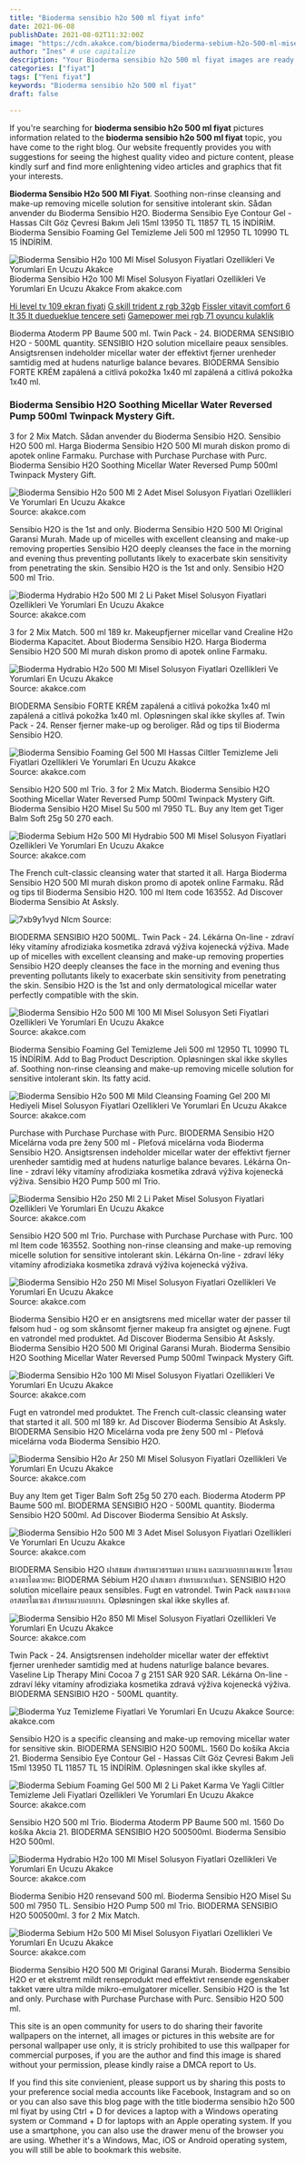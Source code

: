 ```yaml
---
title: "Bioderma sensibio h2o 500 ml fiyat info"
date: 2021-06-08
publishDate: 2021-08-02T11:32:00Z
image: "https://cdn.akakce.com/bioderma/bioderma-sebium-h2o-500-ml-misel-solusyon-x.jpg"
author: "Ines" # use capitalize
description: "Your Bioderma sensibio h2o 500 ml fiyat images are ready. Bioderma sensibio h2o 500 ml fiyat are a topic that is being searched for and liked by netizens today. You can Find and Download the Bioderma sensibio h2o 500 ml fiyat files here. Find and Download all free photos."
categories: ["fiyat"]
tags: ["Yeni fiyat"]
keywords: "Bioderma sensibio h2o 500 ml fiyat"
draft: false

---
```


If you're searching for **bioderma sensibio h2o 500 ml fiyat** pictures information related to the **bioderma sensibio h2o 500 ml fiyat** topic, you have come to the right  blog.  Our website frequently  provides you with  suggestions  for seeing  the highest  quality video and picture  content, please kindly surf and find more enlightening video articles and graphics  that fit your interests.

**Bioderma Sensibio H2o 500 Ml Fiyat**. Soothing non-rinse cleansing and make-up removing micelle solution for sensitive intolerant skin. Sådan anvender du Bioderma Sensibio H2O. Bioderma Sensibio Eye Contour Gel - Hassas Cilt Göz Çevresi Bakım Jeli 15ml 13950 TL 11857 TL 15 İNDİRİM. Bioderma Sensibio Foaming Gel Temizleme Jeli 500 ml 12950 TL 10990 TL 15 İNDİRİM.

![Bioderma Sensibio H2o 100 Ml Misel Solusyon Fiyatlari Ozellikleri Ve Yorumlari En Ucuzu Akakce](https://cdn.akakce.com/bioderma/bioderma-sensibio-h2o-100-ml-misel-solusyon-z.jpg "Bioderma Sensibio H2o 100 Ml Misel Solusyon Fiyatlari Ozellikleri Ve Yorumlari En Ucuzu Akakce")
Bioderma Sensibio H2o 100 Ml Misel Solusyon Fiyatlari Ozellikleri Ve Yorumlari En Ucuzu Akakce From akakce.com

[Hi level tv 109 ekran fiyati](/hi-level-tv-109-ekran-fiyati/)
[G skill trident z rgb 32gb](/g-skill-trident-z-rgb-32gb/)
[Fissler vitavit comfort 6 lt 35 lt duedueklue tencere seti](/fissler-vitavit-comfort-6-lt-35-lt-duedueklue-tencere-seti/)
[Gamepower mei rgb 71 oyuncu kulaklik](/gamepower-mei-rgb-71-oyuncu-kulaklik/)

Bioderma Atoderm PP Baume 500 ml. Twin Pack - 24. BIODERMA SENSIBIO H2O - 500ML quantity. SENSIBIO H2O solution micellaire peaux sensibles. Ansigtsrensen indeholder micellar water der effektivt fjerner urenheder samtidig med at hudens naturlige balance bevares. BIODERMA Sensibio FORTE KRÉM zapálená a citlivá pokožka 1x40 ml zapálená a citlivá pokožka 1x40 ml.

### Bioderma Sensibio H2O Soothing Micellar Water Reversed Pump 500ml Twinpack Mystery Gift.

3 for 2 Mix Match. Sådan anvender du Bioderma Sensibio H2O. Sensibio H2O 500 ml. Harga Bioderma Sensibio H2O 500 Ml murah diskon promo di apotek online Farmaku. Purchase with Purchase Purchase with Purc. Bioderma Sensibio H2O Soothing Micellar Water Reversed Pump 500ml Twinpack Mystery Gift.


![Bioderma Sensibio H2o 500 Ml 2 Adet Misel Solusyon Fiyatlari Ozellikleri Ve Yorumlari En Ucuzu Akakce](https://cdn.akakce.com/bioderma/bioderma-sensibio-h2o-500-ml-2-adet-misel-solusyon-x.jpg "Bioderma Sensibio H2o 500 Ml 2 Adet Misel Solusyon Fiyatlari Ozellikleri Ve Yorumlari En Ucuzu Akakce")
Source: akakce.com

Sensibio H2O is the 1st and only. Bioderma Sensibio H2O 500 Ml Original Garansi Murah. Made up of micelles with excellent cleansing and make-up removing properties Sensibio H2O deeply cleanses the face in the morning and evening thus preventing pollutants likely to exacerbate skin sensitivity from penetrating the skin. Sensibio H2O is the 1st and only. Sensibio H2O 500 ml Trio.

![Bioderma Hydrabio H2o 500 Ml 2 Li Paket Misel Solusyon Fiyatlari Ozellikleri Ve Yorumlari En Ucuzu Akakce](https://cdn.akakce.com/bioderma/bioderma-hydrabio-h2o-500-ml-2-li-paket-misel-solusyon-z.jpg "Bioderma Hydrabio H2o 500 Ml 2 Li Paket Misel Solusyon Fiyatlari Ozellikleri Ve Yorumlari En Ucuzu Akakce")
Source: akakce.com

3 for 2 Mix Match. 500 ml 189 kr. Makeupfjerner micellar vand Crealine H2o Bioderma Kapacitet. About Bioderma Sensibio H2O. Harga Bioderma Sensibio H2O 500 Ml murah diskon promo di apotek online Farmaku.

![Bioderma Hydrabio H2o 500 Ml Misel Solusyon Fiyatlari Ozellikleri Ve Yorumlari En Ucuzu Akakce](https://cdn.akakce.com/bioderma/bioderma-hydrabio-h2o-500-ml-misel-solusyon-z.jpg "Bioderma Hydrabio H2o 500 Ml Misel Solusyon Fiyatlari Ozellikleri Ve Yorumlari En Ucuzu Akakce")
Source: akakce.com

BIODERMA Sensibio FORTE KRÉM zapálená a citlivá pokožka 1x40 ml zapálená a citlivá pokožka 1x40 ml. Opløsningen skal ikke skylles af. Twin Pack - 24. Renser fjerner make-up og beroliger. Råd og tips til Bioderma Sensibio H2O.

![Bioderma Sensibio Foaming Gel 500 Ml Hassas Ciltler Temizleme Jeli Fiyatlari Ozellikleri Ve Yorumlari En Ucuzu Akakce](https://cdn.akakce.com/bioderma/bioderma-sensibio-foaming-gel-500-ml-hassas-ciltler-temizleme-jeli-z.jpg "Bioderma Sensibio Foaming Gel 500 Ml Hassas Ciltler Temizleme Jeli Fiyatlari Ozellikleri Ve Yorumlari En Ucuzu Akakce")
Source: akakce.com

Sensibio H2O 500 ml Trio. 3 for 2 Mix Match. Bioderma Sensibio H2O Soothing Micellar Water Reversed Pump 500ml Twinpack Mystery Gift. Bioderma Sensibio H2O Misel Su 500 ml 7950 TL. Buy any Item get Tiger Balm Soft 25g 50 270 each.

![Bioderma Sebium H2o 500 Ml Hydrabio 500 Ml Misel Solusyon Fiyatlari Ozellikleri Ve Yorumlari En Ucuzu Akakce](https://cdn.akakce.com/iv/12088/926/926994374x.jpg "Bioderma Sebium H2o 500 Ml Hydrabio 500 Ml Misel Solusyon Fiyatlari Ozellikleri Ve Yorumlari En Ucuzu Akakce")
Source: akakce.com

The French cult-classic cleansing water that started it all. Harga Bioderma Sensibio H2O 500 Ml murah diskon promo di apotek online Farmaku. Råd og tips til Bioderma Sensibio H2O. 100 ml Item code 163552. Ad Discover Bioderma Sensibio At Asksly.

![7xb9y1vyd Nlcm](https://iis-akakce.akamaized.net/p.x?%2F%2Fmcdn01%2Egittigidiyor%2Enet%2F68933%2F689333367%5F0%2Ejpg "7xb9y1vyd Nlcm")
Source: 

BIODERMA SENSIBIO H2O 500ML. Twin Pack - 24. Lékárna On-line - zdraví léky vitamíny afrodiziaka kosmetika zdravá výživa kojenecká výživa. Made up of micelles with excellent cleansing and make-up removing properties Sensibio H2O deeply cleanses the face in the morning and evening thus preventing pollutants likely to exacerbate skin sensitivity from penetrating the skin. Sensibio H2O is the 1st and only dermatological micellar water perfectly compatible with the skin.

![Bioderma Sensibio H2o 500 Ml 100 Ml Misel Solusyon Seti Fiyatlari Ozellikleri Ve Yorumlari En Ucuzu Akakce](https://iis-akakce.akamaized.net/p.z?%2F%2Fproductimages%2Ehepsiburada%2Enet%2Fs%2F23%2F600%2F10060859703346%2Ejpg "Bioderma Sensibio H2o 500 Ml 100 Ml Misel Solusyon Seti Fiyatlari Ozellikleri Ve Yorumlari En Ucuzu Akakce")
Source: akakce.com

Bioderma Sensibio Foaming Gel Temizleme Jeli 500 ml 12950 TL 10990 TL 15 İNDİRİM. Add to Bag Product Description. Opløsningen skal ikke skylles af. Soothing non-rinse cleansing and make-up removing micelle solution for sensitive intolerant skin. Its fatty acid.

![Bioderma Sensibio H2o 500 Ml Mild Cleansing Foaming Gel 200 Ml Hediyeli Misel Solusyon Fiyatlari Ozellikleri Ve Yorumlari En Ucuzu Akakce](https://cdn.akakce.com/bioderma/bioderma-sensibio-h2o-500-ml-mild-cleansing-foaming-gel-200-ml-hediyeli-misel-solusyon-z.jpg "Bioderma Sensibio H2o 500 Ml Mild Cleansing Foaming Gel 200 Ml Hediyeli Misel Solusyon Fiyatlari Ozellikleri Ve Yorumlari En Ucuzu Akakce")
Source: akakce.com

Purchase with Purchase Purchase with Purc. BIODERMA Sensibio H2O Micelárna voda pre ženy 500 ml - Pleťová micelárna voda Bioderma Sensibio H2O. Ansigtsrensen indeholder micellar water der effektivt fjerner urenheder samtidig med at hudens naturlige balance bevares. Lékárna On-line - zdraví léky vitamíny afrodiziaka kosmetika zdravá výživa kojenecká výživa. Sensibio H2O Pump 500 ml Trio.

![Bioderma Sensibio H2o 250 Ml 2 Li Paket Misel Solusyon Fiyatlari Ozellikleri Ve Yorumlari En Ucuzu Akakce](https://cdn.akakce.com/bioderma/bioderma-sensibio-h2o-250-ml-2-li-paket-misel-solusyon-z.jpg "Bioderma Sensibio H2o 250 Ml 2 Li Paket Misel Solusyon Fiyatlari Ozellikleri Ve Yorumlari En Ucuzu Akakce")
Source: akakce.com

Sensibio H2O 500 ml Trio. Purchase with Purchase Purchase with Purc. 100 ml Item code 163552. Soothing non-rinse cleansing and make-up removing micelle solution for sensitive intolerant skin. Lékárna On-line - zdraví léky vitamíny afrodiziaka kosmetika zdravá výživa kojenecká výživa.

![Bioderma Sensibio H2o 250 Ml Misel Solusyon Fiyatlari Ozellikleri Ve Yorumlari En Ucuzu Akakce](https://cdn.akakce.com/bioderma/bioderma-sensibio-h2o-250-ml-misel-solusyon-z.jpg "Bioderma Sensibio H2o 250 Ml Misel Solusyon Fiyatlari Ozellikleri Ve Yorumlari En Ucuzu Akakce")
Source: akakce.com

Bioderma Sensibio H2O er en ansigtsrens med micellar water der passer til følsom hud - og som skånsomt fjerner makeup fra ansigtet og øjnene. Fugt en vatrondel med produktet. Ad Discover Bioderma Sensibio At Asksly. Bioderma Sensibio H2O 500 Ml Original Garansi Murah. Bioderma Sensibio H2O Soothing Micellar Water Reversed Pump 500ml Twinpack Mystery Gift.

![Bioderma Sensibio H2o 100 Ml Misel Solusyon Fiyatlari Ozellikleri Ve Yorumlari En Ucuzu Akakce](https://cdn.akakce.com/bioderma/bioderma-sensibio-h2o-100-ml-misel-solusyon-z.jpg "Bioderma Sensibio H2o 100 Ml Misel Solusyon Fiyatlari Ozellikleri Ve Yorumlari En Ucuzu Akakce")
Source: akakce.com

Fugt en vatrondel med produktet. The French cult-classic cleansing water that started it all. 500 ml 189 kr. Ad Discover Bioderma Sensibio At Asksly. BIODERMA Sensibio H2O Micelárna voda pre ženy 500 ml - Pleťová micelárna voda Bioderma Sensibio H2O.

![Bioderma Sensibio H2o Ar 250 Ml Misel Solusyon Fiyatlari Ozellikleri Ve Yorumlari En Ucuzu Akakce](https://cdn.akakce.com/bioderma/bioderma-sensibio-h2o-ar-250-ml-misel-solusyon-z.jpg "Bioderma Sensibio H2o Ar 250 Ml Misel Solusyon Fiyatlari Ozellikleri Ve Yorumlari En Ucuzu Akakce")
Source: akakce.com

Buy any Item get Tiger Balm Soft 25g 50 270 each. Bioderma Atoderm PP Baume 500 ml. BIODERMA SENSIBIO H2O - 500ML quantity. Bioderma Sensibio H2O 500ml. Ad Discover Bioderma Sensibio At Asksly.

![Bioderma Sensibio H2o 500 Ml 3 Adet Misel Solusyon Fiyatlari Ozellikleri Ve Yorumlari En Ucuzu Akakce](https://cdn.akakce.com/bioderma/bioderma-sensibio-h2o-500-ml-3-adet-misel-solusyon-z.jpg "Bioderma Sensibio H2o 500 Ml 3 Adet Misel Solusyon Fiyatlari Ozellikleri Ve Yorumlari En Ucuzu Akakce")
Source: akakce.com

BIODERMA Sensibio H2O ฝาสชมพ สำหรบผวธรรมดา ผวแหง และผวบอบบางแพงาย ใชรอบดวงตาไดดวยคะ BIODERMA Sébium H2O ฝาสเขยว สำหรบผวเปนสว. SENSIBIO H2O solution micellaire peaux sensibles. Fugt en vatrondel. Twin Pack คลนซงวอเตอรสตรไมเซลา สำหรบผวบอบบาง. Opløsningen skal ikke skylles af.

![Bioderma Sensibio H2o 850 Ml Misel Solusyon Fiyatlari Ozellikleri Ve Yorumlari En Ucuzu Akakce](https://cdn.akakce.com/bioderma/bioderma-sensibio-h2o-850-ml-misel-solusyon-z.jpg "Bioderma Sensibio H2o 850 Ml Misel Solusyon Fiyatlari Ozellikleri Ve Yorumlari En Ucuzu Akakce")
Source: akakce.com

Twin Pack - 24. Ansigtsrensen indeholder micellar water der effektivt fjerner urenheder samtidig med at hudens naturlige balance bevares. Vaseline Lip Therapy Mini Cocoa 7 g 2151 SAR 920 SAR. Lékárna On-line - zdraví léky vitamíny afrodiziaka kosmetika zdravá výživa kojenecká výživa. BIODERMA SENSIBIO H2O - 500ML quantity.

![Bioderma Yuz Temizleme Fiyatlari Ve Yorumlari En Ucuzu Akakce](https://iis-akakce.akamaized.net/p.x?%2F%2Fproductimages%2Ehepsiburada%2Enet%2Fs%2F46%2F600%2F10868400291890%2Ejpg "Bioderma Yuz Temizleme Fiyatlari Ve Yorumlari En Ucuzu Akakce")
Source: akakce.com

Sensibio H2O is a specific cleansing and make-up removing micellar water for sensitive skin. BIODERMA SENSIBIO H2O 500ML. 1560 Do košíka Akcia 21. Bioderma Sensibio Eye Contour Gel - Hassas Cilt Göz Çevresi Bakım Jeli 15ml 13950 TL 11857 TL 15 İNDİRİM. Opløsningen skal ikke skylles af.

![Bioderma Sebium Foaming Gel 500 Ml 2 Li Paket Karma Ve Yagli Ciltler Temizleme Jeli Fiyatlari Ozellikleri Ve Yorumlari En Ucuzu Akakce](https://cdn.akakce.com/bioderma/bioderma-sebium-foaming-gel-500-ml-2-li-paket-karma-ve-yagli-ciltler-temizleme-jeli-z.jpg "Bioderma Sebium Foaming Gel 500 Ml 2 Li Paket Karma Ve Yagli Ciltler Temizleme Jeli Fiyatlari Ozellikleri Ve Yorumlari En Ucuzu Akakce")
Source: akakce.com

Sensibio H2O 500 ml Trio. Bioderma Atoderm PP Baume 500 ml. 1560 Do košíka Akcia 21. BIODERMA SENSIBIO H2O 500500ml. Bioderma Sensibio H2O 500ml.

![Bioderma Hydrabio H2o 100 Ml Misel Solusyon Fiyatlari Ozellikleri Ve Yorumlari En Ucuzu Akakce](https://cdn.akakce.com/bioderma/bioderma-hydrabio-h2o-100-ml-misel-solusyon-z.jpg "Bioderma Hydrabio H2o 100 Ml Misel Solusyon Fiyatlari Ozellikleri Ve Yorumlari En Ucuzu Akakce")
Source: akakce.com

Bioderma Senibio H20 rensevand 500 ml. Bioderma Sensibio H2O Misel Su 500 ml 7950 TL. Sensibio H2O Pump 500 ml Trio. BIODERMA SENSIBIO H2O 500500ml. 3 for 2 Mix Match.

![Bioderma Sebium H2o 500 Ml Misel Solusyon Fiyatlari Ozellikleri Ve Yorumlari En Ucuzu Akakce](https://cdn.akakce.com/bioderma/bioderma-sebium-h2o-500-ml-misel-solusyon-x.jpg "Bioderma Sebium H2o 500 Ml Misel Solusyon Fiyatlari Ozellikleri Ve Yorumlari En Ucuzu Akakce")
Source: akakce.com

Bioderma Sensibio H2O 500 Ml Original Garansi Murah. Bioderma Sensibio H2O er et ekstremt mildt renseprodukt med effektivt rensende egenskaber takket være ultra milde mikro-emulgatorer miceller. Sensibio H2O is the 1st and only. Purchase with Purchase Purchase with Purc. Sensibio H2O 500 ml.

This site is an open community for users to do sharing their favorite wallpapers on the internet, all images or pictures in this website are for personal wallpaper use only, it is stricly prohibited to use this wallpaper for commercial purposes, if you are the author and find this image is shared without your permission, please kindly raise a DMCA report to Us.

If you find this site convienient, please support us by sharing this posts to your preference social media accounts like Facebook, Instagram and so on or you can also save this blog page with the title bioderma sensibio h2o 500 ml fiyat by using Ctrl + D for devices a laptop with a Windows operating system or Command + D for laptops with an Apple operating system. If you use a smartphone, you can also use the drawer menu of the browser you are using. Whether it's a Windows, Mac, iOS or Android operating system, you will still be able to bookmark this website.
